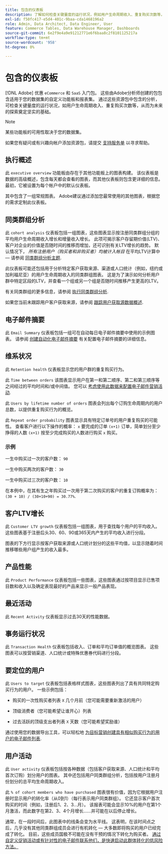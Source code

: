 ```yaml
---
title: 包含的仪表板
description: 了解如何检查关键量度的运行状况，例如用户生命周期收入、重复购买次数等，从而为未来探索奠定坚实的基础。
exl-id: f50fc417-e5d4-401c-9baa-cda1468196a2
role: Admin, Data Architect, Data Engineer, User
feature: Commerce Tables, Data Warehouse Manager, Dashboards
source-git-commit: 6e2f9e4a9e91212771e6f6baa8c2f8101125217a
workflow-type: tm+mt
source-wordcount: '958'
ht-degree: 0%

---
```


# 包含的仪表板

[!DNL Adobe] 优惠 `eCommerce` 和 `SaaS` 入门包。 这些由Adobe分析师创建的包包含适用于您的数据集的自定义功能板和报表集。 通过这些资源包中包含的分析，可检查关键量度的运行状况，如用户生命周期收入、重复购买次数等，从而为未来的探索奠定坚实的基础。

>[!NOTE]
>
>某些功能板的可用性取决于您的数据集。

如果您有疑问或有兴趣向帐户添加资源包，请提交 [支持服务单](https://experienceleague.adobe.com/docs/commerce-knowledge-base/kb/troubleshooting/miscellaneous/mbi-service-policies.html) 以寻求帮助。

## 执行概述

此 `executive overview` 功能板由存在于其他功能板上的图表构建。 该仪表板是数据的高级概述，包含每天都会查看的图表，而其他仪表板则包含更详细的信息。 最初，它被设置为每个帐户中的默认仪表板。

其中包含了一组常规图表。 Adobe建议通过添加您最常使用的其他图表，根据您的需求定制此仪表板。

## 同类群组分析

此 `cohort analysis` 仪表板包括一组图表，这些图表显示按注册同类群组分组的平均用户生命周期收入增长和增量收入增长。 此项可揭示客户存留期价值(LTV)、客户对企业的价值是否随时间的推移而增加，还可识别有关LTV增长的趋势。 默认情况下， *所有注册用户（购买者和非购买者）均被计入帐目* 在平均LTV计算中 — 请参阅 [同类群组分析主题](../../data-analyst/dev-reports/cohort-rpt-bldr.md).

此仪表板可能还包括用于分析特定客户获取来源、渠道或人口统计（例如，纽约或加利福尼亚）的用户生命周期收入的同类群组图表。 这是为了演示如何分析用户群中特定区段的LTV，并查看一个组或另一个组是否随时间推移产生更高的LTV。

有关同类群组的更多信息，请参阅 [执行同类群组分析](../../data-analyst/dev-reports/cohort-rpt-bldr.md).

如果您当前未跟踪用户客户获取来源，请参阅 [跟踪用户获取源数据概述](../../data-analyst/analysis/google-track-user-acq.md).

## 电子邮件摘要

此 `Email Summary` 仪表板包括一组可在自动每日电子邮件摘要中使用的示例图表。 请参阅 [创建自动化电子邮件摘要](../../data-user/export-data/email-summaries.md) 有关配置电子邮件摘要的详细信息。  

## 维系状况

此 `Retention health` 仪表板显示您的用户群的重复购买行为。

此 `Time between orders` 该图表显示用户在第一和第二顺序、第二和第三顺序等之间经过的平均时间和/或中间值。 您可以 [考虑使用此数据来配置电子邮件营销活动](http://blog.rjmetrics.com/acting-on-marketing-data-in-your-rjmetrics-online-dashboard/).

此 `Users by lifetime number of orders` 图表会列出每个订购生命周期内的用户总数，以提供重复购买行为的概览。  

此 `Repeat order probability` 图表显示具有特定订单号的用户重复购买的可能性。 查看客户进行以下操作的概率： `x` 要完成的订单 `(x+1)` 订单，简单划分至少挣得的人数 `(x+1)` 按至少完成购买的人数进行购买 `x` 购买。

### 示例

一生中购买过一次的客户数： `90`

一生中购买两次的客户数： `30`

一生中购买过三次的客户数： `10`

在本例中，在其有生之年购买过一次用于第二次购买的客户的重复订购概率为： `(30 + 10) / (30+10+90) = 30.77%`.

## 客户LTV增长

此 `Customer LTV growth` 仪表板包括一组图表，用于查找每个用户的平均收入。 这些图表基于注册后头30、60、90或365天内产生的平均收入进行分段。  

图表的下方行显示按客户获取来源或人口统计划分的这些平均值，以显示随着时间推移哪些用户组产生的收入最多。

## 产品性能

此 `Product Performance` 仪表板包括一些图表，这些图表通过按项目显示已售项目数和收入以及确定表现最好的产品来显示一般产品表现。

## 最近活动

此 `Recent Activity` 仪表板显示过去30天的性能数据。

## 事务运行状况

此 `Transaction Health` 仪表板包括收入、订单和平均订单值的概览图表。 这些图表可以按营销渠道、人口统计或特殊优惠券代码进行分段。

## 要定位的用户

此 `Users to target` 仪表板包括表格样式图表，这些图表列出了具有共同特定购买行为的用户。 一些示例包括：

* 购买的一次性购买者列表 `X` 几个月前（您可能需要重新激活的用户）

* 顶级消费者（您可能希望让谁开心）列表

* 过去活跃的顶级支出者列表 `X` 天数（您可能希望奖励谁）

通过使用您的数据导出工具，可以轻松地 [为目标营销创建具有相似购买行为的用户的电子邮件列表](http://blog.rjmetrics.com/creating-contact-lists-for-top-customers/).

## 用户活动

此 `User activity` 仪表板包括按各种数据（包括客户获取来源、人口统计和平均首次订购）划分用户的图表。 其中还包括用户同类群组分析，包括按用户注册月份划分的总平均生命周期收入。

此 `% of cohort members who have purchased` 图表很有价值，因为它根据用户注册时显示用户的转化率（从0到1）（每行表示用户同类群组）。 它还显示客户首次购买的时间（例如，注册后1、2、3...月）。 该报表可能会显示10%的用户在第1个月激活，而此数字在第2、3、4个月增长……并可能在以后停止增长。

通常，在一段时间后，此图表中的线条会变为水平线。 这表明，在该时间点之后，几乎没有其他同类群组成员会进行有机转化 — 大多数即将购买的用户已经完成了转化。 目前，这些成员国极不可能在没有干预的情况下转化为购买者。 [通过自定义促销活动或有针对性的电子邮件联系他们，是快速启动此群体转化的低风险方法。](http://blog.rjmetrics.com/acting-on-marketing-data-in-your-rjmetrics-online-dashboard/)
